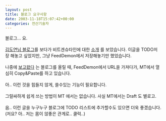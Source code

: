 ```yaml
---
layout: post
title: 블로그 요구사항
date: 2003-11-18T15:07:42+00:00
categories: 전산기술자
---
```

블로그... 요.<br /><br /><a href="http://www.mithrandir.co.kr/mt/" target=bb>김도연님 블로그</a>를 보다가 비트겐슈타인에 대한 <a href="http://www.mithrandir.co.kr/mt/archives/2003/11/20031115_000396.html" target=bb>소개</a> 를 보았습니다.  이글을 TODO저장 해놓고 싶었지만, 그냥 FeedDemon에서 저장해놓기만 했었습니다.<br /><br />나중에 <a href="http://jinto.pe.kr/logs/archives/000339.html" target=bb>보고왔다</a> 는 블로그를 올릴 때, FeedDemon에서 URL을 가져다가, MT에서 열심히 Copy&Paste를 하고 있습니다.<br /><br />아.. 이런 것을 힘들지 않게, 쓸수있는 기능이 필요합니다.<br /><br />그럴싸하게 쉽게 쓰는 방법이 MT 에서는 없습니다. 사실 MT에서는 Draft 도 별로고.<br /><br />음.. 이런 글을 누구누구 블로그에 TODO 리스트에 추가할수도 있으면 더욱 좋겠습니다. (저요? 아.. 저는 몸이 않좋은 관계로.. 쿨럭..)
